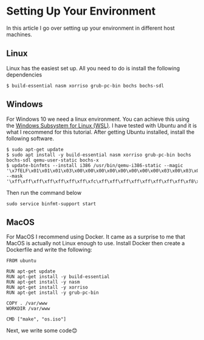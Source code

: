 # Setting Up Your Environment

In this article I go over setting up your environment in different host machines.

## Linux

Linux has the easiest set up. All you need to do is install the following dependencies

```
$ build-essential nasm xorriso grub-pc-bin bochs bochs-sdl
```

## Windows

For Windows 10 we need a linux environment. You can achieve this using the [Windows Subsystem for Linux (WSL)](https://docs.microsoft.com/en-us/windows/wsl/install-win10). I have tested with Ubuntu and it is what I recommend for this tutorial. After getting Ubuntu installed, install the following software.

```
$ sudo apt-get update
$ sudo apt install -y build-essential nasm xorriso grub-pc-bin bochs bochs-sdl qemu-user-static bochs-x
$ update-binfmts --install i386 /usr/bin/qemu-i386-static --magic '\x7fELF\x01\x01\x01\x03\x00\x00\x00\x00\x00\x00\x00\x00\x03\x00\x03\x00\x01\x00\x00\x00' --mask '\xff\xff\xff\xff\xff\xff\xff\xfc\xff\xff\xff\xff\xff\xff\xff\xff\xf8\xff\xff\xff\xff\xff\xff\xff'

```
Then run the command below

```
sudo service binfmt-support start
```

## MacOS

For MacOS I recommend using Docker. It came as a surprise to me that MacOS is actually not Linux enough to use. Install Docker then create a Dockerfile and write the following:

```docker
FROM ubuntu

RUN apt-get update
RUN apt-get install -y build-essential
RUN apt-get install -y nasm
RUN apt-get install -y xorriso
RUN apt-get install -y grub-pc-bin

COPY . /var/www
WORKDIR /var/www

CMD ["make", "os.iso"]
```

Next, we  write some code😊
